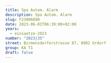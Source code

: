 ```yaml
---
title: Spa Autom. Alarm
description: Spa Autom. Alarm
slug: F23006690
date: 2023-06-01T06:39:00+02:00
years:
  - einsaetze-2023
number: "2023|35"
street: Birmensdorferstrasse 87, 8902 Urdorf
group: KA T1
draft: false
---
```

